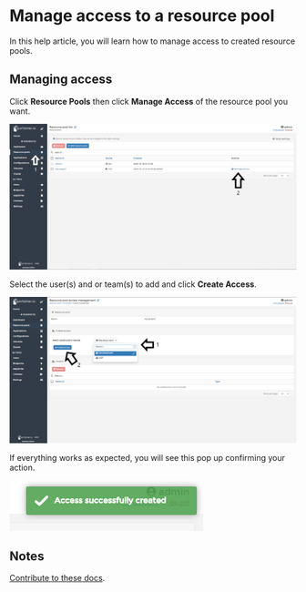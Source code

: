 # Manage access to a resource pool

In this help article, you will learn how to manage access to created resource pools.

## Managing access

Click <b>Resource Pools</b> then click <b>Manage Access</b> of the resource pool you want.

![access](assets/access-1.png)

Select the user(s) and or team(s) to add and click <b>Create Access</b>.

![access](assets/access-2.png)

If everything works as expected, you will see this pop up confirming your action.

![access](assets/access-3.png)

## Notes

[Contribute to these docs](https://github.com/portainer/portainer-docs/blob/master/contributing.md).